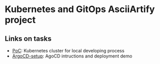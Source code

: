 # Kubernetes and GitOps AsciiArtify project

## Links on tasks

- [PoC](doc/Concept.md): Kubernetes cluster for local developing process
- [ArgoCD-setup](doc/POC.md): AgoCD intructions and deployment demo
